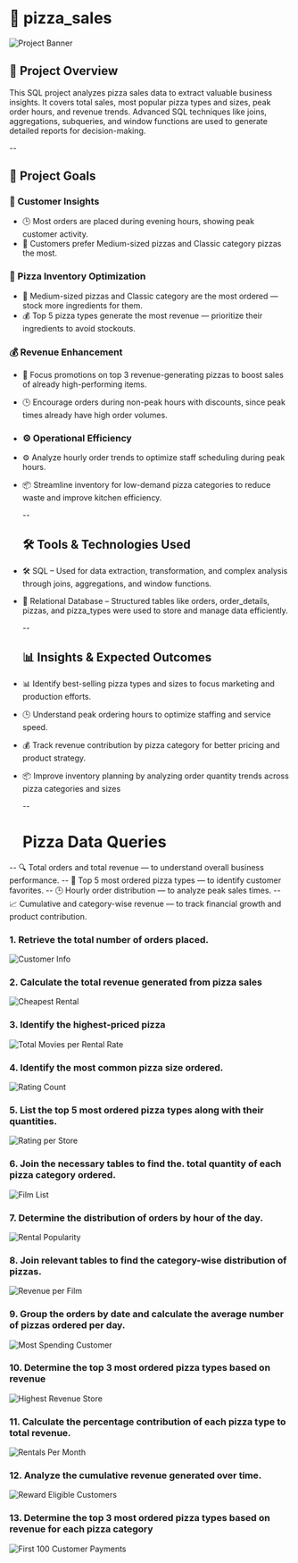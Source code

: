 # 🍕  pizza_sales

![Project Banner](https://github.com/Akshay240624/pizza_sales/blob/b1c8614274f59667e6352be724440094436cf1e9/code_output/banner.jpg)

## 📌 Project Overview
This SQL project analyzes pizza sales data to extract valuable business insights. It covers total sales, most popular pizza types and sizes, peak order hours, and revenue trends. Advanced SQL techniques like joins, aggregations, subqueries, and window functions are used to generate detailed reports for decision-making.


--
## 🎯 Project Goals

### 🛒 Customer Insights


- 🕒 Most orders are placed during evening hours, showing peak customer activity.
- 🍕 Customers prefer Medium-sized pizzas and Classic category pizzas the most.

###  🍕 Pizza  Inventory Optimization

- 🍕 Medium-sized pizzas and Classic category are the most ordered — stock more ingredients for them.
- 💰 Top 5 pizza types generate the most revenue — prioritize their ingredients to avoid stockouts.

### 💰 Revenue Enhancement

- 💸 Focus promotions on top 3 revenue-generating pizzas to boost sales of already high-performing items.
- 🕒 Encourage orders during non-peak hours with discounts, since peak times already have high order volumes.

- ### ⚙️ Operational Efficiency

- ⚙️ Analyze hourly order trends to optimize staff scheduling during peak hours.
- 📦 Streamline inventory for low-demand pizza categories to reduce waste and improve kitchen efficiency.


  --

  ## 🛠️ Tools & Technologies Used

- 🛠️ SQL – Used for data extraction, transformation, and complex analysis through joins, aggregations, and window functions.
- 💾 Relational Database – Structured tables like orders, order_details, pizzas, and pizza_types were used to store and manage data efficiently.

  --

  ## 📊 Insights & Expected Outcomes
- 📊 Identify best-selling pizza types and sizes to focus marketing and production efforts.
- 🕒 Understand peak ordering hours to optimize staffing and service speed.
- 💰 Track revenue contribution by pizza category for better pricing and product strategy.
- 📦 Improve inventory planning by analyzing order quantity trends across pizza categories and sizes


  --

  # Pizza Data Queries

-- 🔍 Total orders and total revenue — to understand overall business performance.
-- 🍕 Top 5 most ordered pizza types — to identify customer favorites.
-- 🕒 Hourly order distribution — to analyze peak sales times.
-- 📈 Cumulative and category-wise revenue — to track financial growth and product contribution.

### 1. Retrieve the total number of orders placed.

![Customer Info](https://github.com/Akshay240624/pizza_sales/blob/main/code_output/1.%20Retrieve%20the%20total%20number%20of%20orders%20placed..png)

### 2. Calculate the total revenue generated from pizza sales
![Cheapest Rental](https://github.com/Akshay240624/pizza_sales/blob/main/code_output/2.%20Calculate%20the%20total%20revenue%20generated%20from%20pizza%20sales..png)

### 3. Identify the highest-priced pizza
![Total Movies per Rental Rate](https://github.com/Akshay240624/pizza_sales/blob/main/code_output/3.%20Identify%20the%20highest-priced%20pizza.png)

### 4. Identify the most common pizza size ordered.
![Rating Count](https://github.com/Akshay240624/pizza_sales/blob/main/code_output/4.%20Identify%20the%20most%20common%20pizza%20size%20ordered..png)

### 5. List the top 5 most ordered pizza types along with their quantities.
![Rating per Store](https://github.com/Akshay240624/pizza_sales/blob/main/code_output/5.%20List%20the%20top%205%20most%20ordered%20pizza%20types%20along%20with%20their%20quantities..png)

### 6. Join the necessary tables to find the. total quantity of each pizza category ordered.
![Film List](https://github.com/Akshay240624/pizza_sales/blob/main/code_output/6.%20Join%20the%20necessary%20tables%20to%20find%20the%20total%20quantity%20of%20each%20pizza%20category%20ordered.png)

### 7. Determine the distribution of orders by hour of the day.
![Rental Popularity](https://github.com/Akshay240624/pizza_sales/blob/main/code_output/7.Determine%20the%20distribution%20of%20orders%20by%20hour%20of%20the%20day..png)

### 8. Join relevant tables to find the category-wise distribution of pizzas.
![Revenue per Film](https://github.com/Akshay240624/pizza_sales/blob/main/code_output/8.Join%20relevant%20tables%20to%20find%20the%20category-wise%20distribution%20of%20pizzas..png)

### 9. Group the orders by date and calculate the average number of pizzas ordered per day.
![Most Spending Customer](https://github.com/Akshay240624/pizza_sales/blob/main/code_output/9.Group%20the%20orders%20by%20date%20and%20calculate%20the%20average%20number%20of%20pizzas%20ordered%20per%20day..png)

### 10. Determine the top 3 most ordered pizza types based on revenue
![Highest Revenue Store](https://github.com/Akshay240624/pizza_sales/blob/main/code_output/10%20.%20Determine%20the%20top%203%20most%20ordered%20pizza%20types%20based%20on%20revenue..png)

### 11. Calculate the percentage contribution of each pizza type to total revenue.
![Rentals Per Month](https://github.com/Akshay240624/pizza_sales/blob/main/code_output/11.%20Calculate%20the%20percentage%20contribution%20of%20each%20pizza%20type%20to%20total%20revenue..png)

### 12. Analyze the cumulative revenue generated over time.
![Reward Eligible Customers](https://github.com/Akshay240624/pizza_sales/blob/main/code_output/12.%20Analyze%20the%20cumulative%20revenue%20generated%20over%20time..png)

### 13.  Determine the top 3 most ordered pizza types based on revenue for each pizza category
![First 100 Customer Payments](https://github.com/Akshay240624/pizza_sales/blob/main/code_output/13%20.Determine%20the%20top%203%20most%20ordered%20pizza%20types%20based%20on%20revenue%20for%20each%20pizza%20category..png)



  








